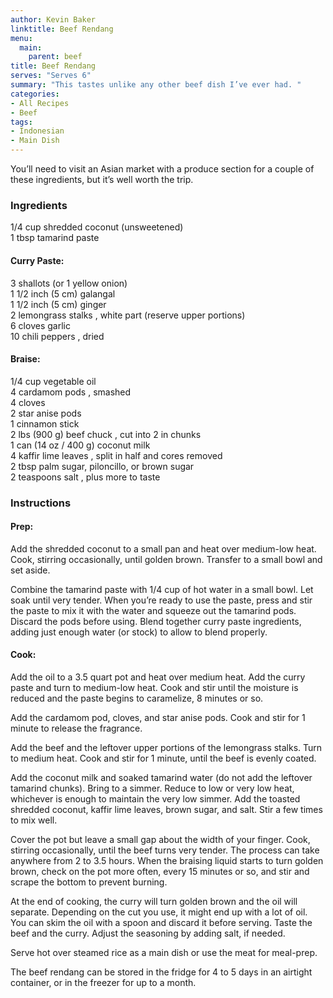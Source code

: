 ```yaml
---
author: Kevin Baker
linktitle: Beef Rendang
menu:
  main:
    parent: beef
title: Beef Rendang
serves: "Serves 6"
summary: "This tastes unlike any other beef dish I’ve ever had. "
categories:
- All Recipes
- Beef
tags:
- Indonesian
- Main Dish
---
```

You’ll need to visit an Asian market with a produce section for a couple of these ingredients, but it’s well worth the trip.

### Ingredients

<div class="ingredient-list">

1/4 cup shredded coconut (unsweetened)  
1 tbsp tamarind paste   
  
#### Curry Paste:
3 shallots (or 1 yellow onion)  
1 1/2 inch (5 cm) galangal  
1 1/2 inch (5 cm) ginger  
2 lemongrass stalks , white part (reserve upper portions)  
6 cloves garlic  
10 chili peppers , dried  
  
#### Braise:
1/4 cup vegetable oil  
4 cardamom pods , smashed  
4 cloves  
2 star anise pods  
1 cinnamon stick  
2 lbs (900 g) beef chuck , cut into 2 in chunks  
1 can (14 oz / 400 g) coconut milk  
4 kaffir lime leaves , split in half and cores removed  
2 tbsp palm sugar, piloncillo, or brown sugar  
2 teaspoons salt , plus more to taste  


</div>

### Instructions
#### Prep:   
Add the shredded coconut to a small pan and heat over medium-low heat. Cook, stirring occasionally, until golden brown. Transfer to a small bowl and set aside. 

Combine the tamarind paste with 1/4 cup of hot water in a small bowl. Let soak until very tender. When you’re ready to use the paste, press and stir the paste to mix it with the water and squeeze out the tamarind pods. Discard the pods before using. 
Blend together curry paste ingredients, adding just enough water (or stock) to allow to blend properly. 

#### Cook:
Add the oil to a 3.5 quart pot and heat over medium heat. Add the curry paste and turn to medium-low heat. Cook and stir until the moisture is reduced and the paste begins to caramelize, 8 minutes or so. 

Add the cardamom pod, cloves, and star anise pods. Cook and stir for 1 minute to release the fragrance. 

Add the beef and the leftover upper portions of the lemongrass stalks. Turn to medium heat. Cook and stir for 1 minute, until the beef is evenly coated. 

Add the coconut milk and soaked tamarind water (do not add the leftover tamarind chunks). Bring to a simmer. Reduce to low or very low heat, whichever is enough to maintain the very low simmer. Add the toasted shredded coconut, kaffir lime leaves, brown sugar, and salt. Stir a few times to mix well. 

Cover the pot but leave a small gap about the width of your finger. Cook, stirring occasionally, until the beef turns very tender. The process can take anywhere from 2 to 3.5 hours. When the braising liquid starts to turn golden brown, check on the pot more often, every 15 minutes or so, and stir and scrape the bottom to prevent burning. 

At the end of cooking, the curry will turn golden brown and the oil will separate. Depending on the cut you use, it might end up with a lot of oil. You can skim the oil with a spoon and discard it before serving. Taste the beef and the curry. Adjust the seasoning by adding salt, if needed.   

Serve hot over steamed rice as a main dish or use the meat for meal-prep. 

The beef rendang can be stored in the fridge for 4 to 5 days in an airtight container, or in the freezer for up to a month. 